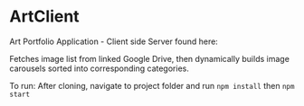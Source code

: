 # ArtClient
Art Portfolio Application - Client side
Server found here: 

Fetches image list from linked Google Drive, then dynamically builds image carousels sorted into corresponding categories.

To run:
After cloning, navigate to project folder and run
```npm install```
then
```npm start```


